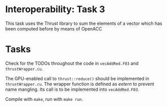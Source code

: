 # Interoperability: Task 3

This task uses the Thrust library to sum the elements of a vector which has been computed before by means of OpenACC

# Tasks

Check for the TODOs throughout the code in `vecAddRed.F03` and `thrustWrapper.cu`.

The GPU-enabled call to `thrust::reduce()` should be implemented in `thrustWrapper.cu`. The wrapper function is defined as *extern* to prevent name mangling. Its call is to be implemented into `vecAddRed.F03`.


Compile with `make`, run with `make run`.

